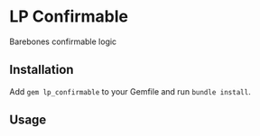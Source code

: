 # LP Confirmable
Barebones confirmable logic

## Installation
Add `gem lp_confirmable` to your Gemfile and run `bundle install`.

## Usage
